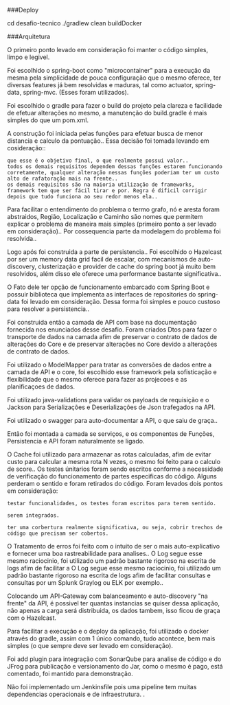 ###Deploy

cd desafio-tecnico
./gradlew clean buildDocker

###Arquitetura

O primeiro ponto levado em consideração foi manter o código simples, limpo e
legivel.

Foi escolhido o spring-boot como "microcontainer" para a execução da mesma pela simplicidade de pouca configuração que o mesmo oferece, ter diversas features já bem resolvidas e maduras, tal como actuator, spring-data, spring-mvc. (Esses foram utilizados).

Foi escolhido o gradle para fazer o build do projeto pela clareza e facilidade de efetuar alterações no mesmo, a manutenção do build.gradle é mais simples do que um pom.xml.

A construção foi iniciada pelas funções para efetuar busca de menor distancia e calculo da pontuação..
Essa decisão foi tomada levando em cosideração::

	que esse é o objetivo final, o que realmente possui valor..
	todos os demais requisitos dependem dessas funções estarem funcionando corretamente, qualquer alteração nessas funções poderiam ter um custo alto de rafatoração mais na frente..
	os demais requisitos são na maioria utilização de frameworks, framework tem que ser fácil tirar e por. Regra é dificil corrigir depois que tudo funciona ao seu redor menos ela..

Para facilitar o entendimento do problema o termo grafo, nó e aresta foram abstraidos, Região, Localização e Caminho são nomes que permitem explicar o problema de maneira mais simples (primeiro ponto a ser levado em consideração)..
Por cossequencia parte da modelagem do problema foi resolvida..

Logo após foi construida a parte de persistencia..
Foi escolhido o Hazelcast por ser um memory data grid facil de escalar, com mecanismos de auto-discovery, clusterização e provider de cache do spring boot já muito bem resolvidos, além disso ele oferece uma performance bastante significativa..

O Fato dele ter opção de funcionamento embarcado com Spring Boot e possuir biblioteca que implementa as interfaces de repositories do spring-data foi levado em consideração.
Dessa forma foi simples e pouco custoso para resolver a persistencia..

Foi construida então a camada de API com base na documentação fornecida nos enunciados desse desafio.
Foram criados Dtos para fazer o transporte de dados na camada afim de preservar o contrato de dados de alterações do Core e de preservar alterações no Core devido a alterações de contrato de dados.

Foi utilizado o ModelMapper para tratar as conversões de dados entre a camada de API e o core, foi escolhido esse framework pela sofisticação e flexibilidade que o mesmo oferece para fazer as projecoes e as planificaçoes de dados.

Foi utilizado java-validations para validar os payloads de requisição e o Jackson para Serializações e Deserializações de Json trafegados na API.

Foi utilizado o swagger para auto-documentar a API, o que saiu de graça..

Então foi montada a camada se serviços, e os componentes de Funções, Persistencia e API foram naturalmente se ligado.

O Cache foi utilizado para armazenar as rotas calculadas, afim de evitar custo para calcular a mesma rota N vezes, o mesmo foi feito para o calculo de score..
Os testes únitarios foram sendo escritos conforme a necessidade de verificação do funcionamento de partes especificas do código.
Alguns perderam o sentido e foram retirados do código.
Foram levados dois pontos em consideração:

	testar funcionalidades, os testes foram escritos para terem sentido.
	
	serem integrados.
	
	ter uma corbertura realmente significativa, ou seja, cobrir trechos de código que precisam ser cobertos.

O Tratamento de erros foi feito com o intuito de ser o mais auto-explicativo e fornecer uma boa rastreabilidade para analises..
O Log segue esse mesmo raciocinio, foi utilizado um padrão bastante rigoroso na escrita de logs afim de facilitar a O Log segue esse mesmo raciocinio, foi utilizado um padrão bastante rigoroso na escrita de logs afim de facilitar consultas e consultas por um Splunk Graylog ou ELK por exemplo..

Colocando um API-Gateway com balanceamento e auto-discovery "na frente" da API, é possivel ter quantas instancias se quiser dessa aplicação, não apenas a carga será distribuida, os dados tambem, isso ficou de graça com o Hazelcast.

Para facilitar a execução e o deploy da aplicação, foi utilizado o docker através do gradle, assim com 1 único comando, tudo acontece, bem mais simples (o que sempre deve ser levado em consideração).

Foi add plugin para integração com SonarQube para analise de código e do JFrog para publicação e versionamento do Jar, como o mesmo é pago, está comentado, foi mantido para demonstração.

Não foi implementado um Jenkinsfile pois uma pipeline tem muitas dependencias operacionais e de infraestrutura.
.